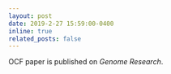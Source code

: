 ```yaml
---
layout: post
date: 2019-2-27 15:59:00-0400
inline: true
related_posts: false
---
```


OCF paper is published on *Genome Research*.

